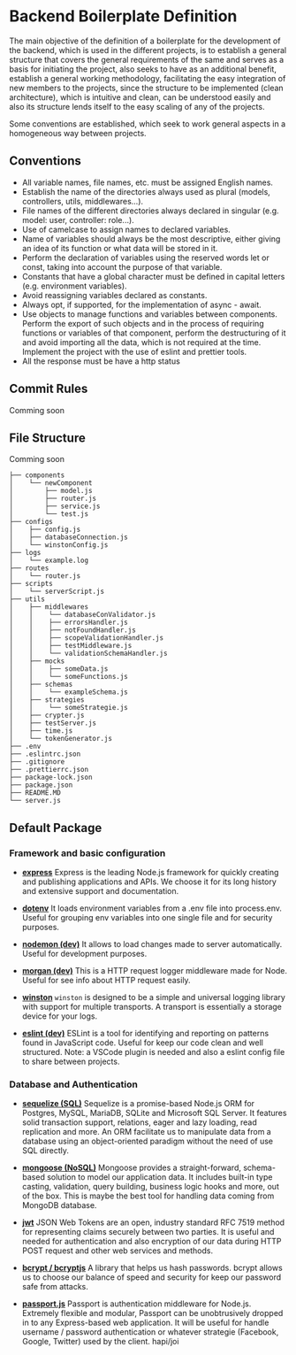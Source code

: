 # Backend Boilerplate Definition

The main objective of the definition of a boilerplate for the development of the backend, which is used in the different projects, is to establish a general structure that covers the general requirements of the same and serves as a basis for initiating the project, also seeks to have as an additional benefit, establish a general working methodology, facilitating the easy integration of new members to the projects, since the structure to be implemented (clean architecture), which is intuitive and clean, can be understood easily and also its structure lends itself to the easy scaling of any of the projects.

Some conventions are established, which seek to work general aspects in a homogeneous way between projects.

## Conventions

- All variable names, file names, etc. must be assigned English names.
- Establish the name of the directories always used as plural (models, controllers, utils, middlewares...).
- File names of the different directories always declared in singular (e.g. model: user, controller: role...).
- Use of camelcase to assign names to declared variables.
- Name of variables should always be the most descriptive, either giving an idea of its function or what data will be stored in it.
- Perform the declaration of variables using the reserved words let or const, taking into account the purpose of that variable.
- Constants that have a global character must be defined in capital letters (e.g. environment variables).
- Avoid reassigning variables declared as constants.
- Always opt, if supported, for the implementation of async - await.
- Use objects to manage functions and variables between components. Perform the export of such objects and in the process of requiring functions or variables of that component, perform the destructuring of it and avoid importing all the data, which is not required at the time.
  Implement the project with the use of eslint and prettier tools.
- All the response must be have a http status

## Commit Rules

Comming soon

## File Structure

Comming soon

```
├── components
│    └── newComponent
│        ├── model.js
│        ├── router.js
│        ├── service.js
│        └── test.js
├── configs
│    ├── config.js
│    ├── databaseConnection.js
│    └── winstonConfig.js
├── logs
│    └── example.log
├── routes
│    └── router.js
├── scripts
│    └── serverScript.js
├── utils
│    ├── middlewares
│    │    └── databaseConValidator.js
│    │    ├── errorsHandler.js
│    │    ├── notFoundHandler.js
│    │    ├── scopeValidationHandler.js
│    │    ├── testMiddleware.js
│    │    └── validationSchemaHandler.js
│    ├── mocks
│    │    ├── someData.js
│    │    └── someFunctions.js
│    ├── schemas
│    │    └── exampleSchema.js
│    ├── strategies
│    │    └── someStrategie.js
│    ├── crypter.js
│    ├── testServer.js
│    ├── time.js
│    └── tokenGenerator.js
├── .env
├── .eslintrc.json
├── .gitignore
├── .prettierrc.json
├── package-lock.json
├── package.json
├── README.MD
└── server.js
```

## Default Package

### Framework and basic configuration

- [**express**](https://expressjs.com/)
  Express is the leading Node.js framework for quickly creating and publishing applications and APIs. We choose it for its long history and extensive support and documentation.

- [**dotenv**](https://www.npmjs.com/package/dotenv)
  It loads environment variables from a .env file into process.env. Useful for grouping env variables into one single file and for security purposes.

- [**nodemon (dev)**](https://nodemon.io/)
  It allows to load changes made to server automatically. Useful for development purposes.

- [**morgan (dev)**](https://www.npmjs.com/package/morgan)
  This is a HTTP request logger middleware made for Node. Useful for see info about HTTP request easily.

- [**winston**](https://www.npmjs.com/package/winston)
  `winston` is designed to be a simple and universal logging library with support for multiple transports. A transport is essentially a storage device for your logs.

- [**eslint (dev)**](https://eslint.org/)
  ESLint is a tool for identifying and reporting on patterns found in JavaScript code. Useful for keep our code clean and well structured. Note: a VSCode plugin is needed and also a eslint config file to share between projects.

### Database and Authentication

- [**sequelize (SQL)**]()
  Sequelize is a promise-based Node.js ORM for Postgres, MySQL, MariaDB, SQLite and Microsoft SQL Server. It features solid transaction support, relations, eager and lazy loading, read replication and more. An ORM facilitate us to manipulate data from a database using an object-oriented paradigm without the need of use SQL directly.

- [**mongoose (NoSQL)**]()
  Mongoose provides a straight-forward, schema-based solution to model our application data. It includes built-in type casting, validation, query building, business logic hooks and more, out of the box. This is maybe the best tool for handling data coming from MongoDB database.

- [**jwt**]()
  JSON Web Tokens are an open, industry standard RFC 7519 method for representing claims securely between two parties. It is useful and needed for authentication and also encryption of our data during HTTP POST request and other web services and methods.

- [**bcrypt / bcryptjs**]()
  A library that helps us hash passwords. bcrypt allows us to choose our balance of speed and security for keep our password safe from attacks.

- [**passport.js**]()
  Passport is authentication middleware for Node.js. Extremely flexible and modular, Passport can be unobtrusively dropped in to any Express-based web application. It will be useful for handle username / password authentication or whatever strategie (Facebook, Google, Twitter) used by the client.
  hapi/joi
